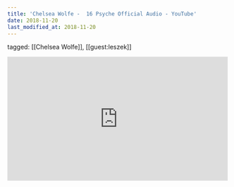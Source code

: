 ```yaml
---
title: 'Chelsea Wolfe -  16 Psyche Official Audio - YouTube'
date: 2018-11-20
last_modified_at: 2018-11-20
---
```

tagged: [[Chelsea Wolfe]], [[guest:leszek]]
<iframe allow="accelerometer; autoplay; clipboard-write; encrypted-media; gyroscope; picture-in-picture" allowfullscreen="" frameborder="0" height="281" id="youtube_iframe" src="https://www.youtube.com/embed/OexeAtxr24E?feature=oembed&amp;enablejsapi=1&amp;origin=https://safe.txmblr.com&amp;wmode=opaque" width="500"></iframe>